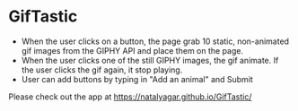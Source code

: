 # GifTastic
* When the user clicks on a button, the page grab 10 static, non-animated gif images from the GIPHY API and place them on the page.
* When the user clicks one of the still GIPHY images, the gif animate. If the user clicks the gif again, it stop playing.
* User can add buttons by typing in "Add an animal" and Submit

Please check out the app at https://natalyagar.github.io/GifTastic/
